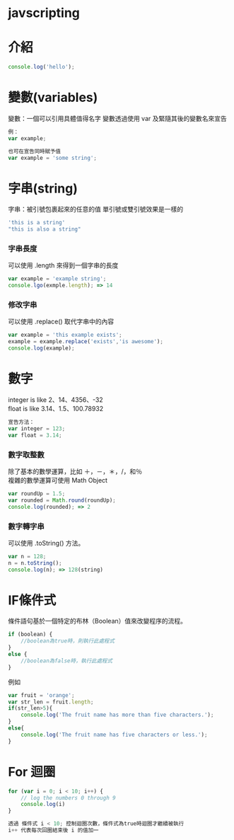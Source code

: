 # javscripting

# 介紹
```js
console.log('hello');
```

# 變數(variables)
變數：一個可以引用具體值得名字
變數透過使用 var 及緊隨其後的變數名來宣告

```js
例：
var example;

也可在宣告同時賦予值
var example = 'some string';
```

# 字串(string)
字串：被引號包裹起來的任意的值
單引號或雙引號效果是一樣的
```js
'this is a string'
"this is also a string"
```

### 字串長度
可以使用 .length 來得到一個字串的長度
```js
var example = 'example string';
console.lgo(exmple.length); => 14
```

### 修改字串
可以使用 .replace() 取代字串中的內容
```js
var example = 'this example exists';
example = example.replace('exists','is awesome');
console.log(example);
```


# 數字
integer is like 2、14、4356、-32  
float is like 3.14、1.5、100.78932

```js
宣告方法：
var integer = 123;
var float = 3.14;
```

### 數字取整數
除了基本的數學運算，比如 ＋，－，＊，/，和％  
複雜的數學運算可使用 Math Object

```js
var roundUp = 1.5;
var rounded = Math.round(roundUp);
console.log(rounded); => 2
```

### 數字轉字串
可以使用 .toString() 方法。

```js
var n = 128;
n = n.toString();
console.log(n); => 128(string)
```


# IF條件式
條件語句基於一個特定的布林（Boolean）值來改變程序的流程。 
```js
if (boolean) {  
    //boolean為true時，則執行此處程式  
}
else {  
    //boolean為false時，執行此處程式
} 
```

例如
```js
var fruit = 'orange';
var str_len = fruit.length;
if(str_len>5){
    console.log('The fruit name has more than five characters.');
}
else{
    console.log('The fruit name has five characters or less.');
}
```

# For 迴圈

```js
for (var i = 0; i < 10; i++) {  
    // log the numbers 0 through 9  
    console.log(i)  
}

透過 條件式 i < 10; 控制迴圈次數，條件式為true時迴圈才繼續被執行
i++ 代表每次回圈結束後 i 的值加一
```

